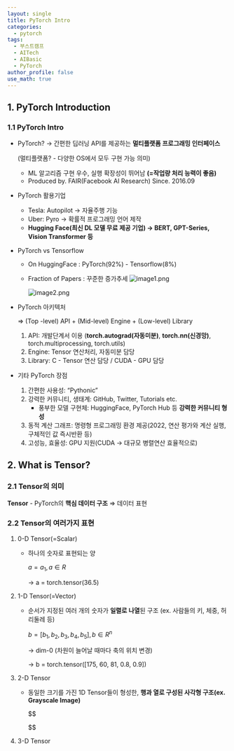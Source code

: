 ```yaml
---
layout: single
title: PyTorch Intro
categories:
  - pytorch
tags:
  - 부스트캠프
  - AITech
  - AIBasic
  - PyTorch
author_profile: false
use_math: true
---
```

## 1. PyTorch Introduction

### 1.1 PyTorch Intro

- PyTorch? → 간편한 딥러닝 API를 제공하는 **멀티플랫폼 프로그래밍 인터페이스**
    
    (멀티플랫폼? - 다양한 OS에서 모두 구현 가능 의미)
    
    - ML 알고리즘 구현 우수, 실행 확장성이 뛰어남 **(=작업량 처리 능력이 좋음)**
    - Produced by. FAIR(Facebook AI Research) Since. 2016.09
    
- PyTorch 활용기업
    - Tesla: Autopilot → 자율주행 기능
    - Uber: Pyro → 확률적 프로그래밍 언어 제작
    - **Hugging Face(최신 DL 모델 무료 제공 기업) → BERT, GPT-Series, Vision Transformer 등**

- PyTorch vs Tensorflow
    - On HuggingFace : PyTorch(92%) - Tensorflow(8%)
    - Fraction of Papers : 꾸준한 증가추세
        ![image1.png](../../images/2024-08-05-week1_1/image1.png)
        
        ![image2.png](../../images/2024-08-05-week1_1/image2.png)
        

- PyTorch 아키텍처
    
    ⇒ (Top -level) API + (Mid-level) Engine + (Low-level) Library
    
    1. API: 개발단계서 이용 (**torch.autograd(자동미분)**, **torch.nn(신경망)**, torch.multiprocessing, torch.utils)
    2. Engine: Tensor 연산처리, 자동미분 담당
    3. Library: C - Tensor 연산 담당 / CUDA - GPU 담당

- 기타 PyTorch 장점
    1. 간편한 사용성: “Pythonic”
    2. 강력한 커뮤니티, 생태계: GitHub, Twitter, Tutorials etc.
        - 풍부한 모델 구현체: HuggingFace, PyTorch Hub 등 **강력한 커뮤니티 형성**
    3. 동적 계산 그래프: 명령형 프로그래밍 환경 제공(2022, 연산 평가와 계산 실행, 구체적인 값 즉시반환 등)
    4. 고성능, 효율성: GPU 지원(CUDA → 대규모 병렬연산 효율적으로)

## 2. What is Tensor?

### 2.1 Tensor의 의미

**Tensor** - PyTorch의 **핵심 데이터 구조** ⇒ 데이터 표현

### 2.2 Tensor의 여러가지 표현

1. 0-D Tensor(=Scalar)
    - 하나의 숫자로 표현되는 양
        
        $a = a_1, a \in R$
        
        → a = torch.tensor(36.5)
        
2. 1-D Tensor(=Vector)
    - 순서가 지정된 여러 개의 숫자가 **일렬로 나열**된 구조 (ex. 사람들의 키, 체중, 허리둘레 등)
        
        $b = [b_1, b_2, b_3, b_4, b_5], b \in R^n$
        
        → dim-0 (차원이 늘어날 때마다 축의 위치 변경)
        
        → b = torch.tensor([175, 60, 81, 0.8, 0.9])
        

1. 2-D Tensor
    - 동일한 크기를 가진 1D Tensor들이 형성한, **행과 열로 구성된 사각형 구조(ex. Grayscale Image)**
        
        $$
        
        $$
        
2. 3-D Tensor